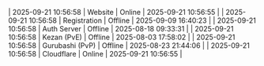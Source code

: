 | 2025-09-21 10:56:58 | Website | Online | 2025-09-21 10:56:55 |
| 2025-09-21 10:56:58 | Registration | Offline | 2025-09-09 16:40:23 |
| 2025-09-21 10:56:58 | Auth Server | Offline | 2025-08-18 09:33:31 |
| 2025-09-21 10:56:58 | Kezan (PvE) | Offline | 2025-08-03 17:58:02 |
| 2025-09-21 10:56:58 | Gurubashi (PvP) | Offline | 2025-08-23 21:44:06 |
| 2025-09-21 10:56:58 | Cloudflare | Online | 2025-09-21 10:56:55 |
